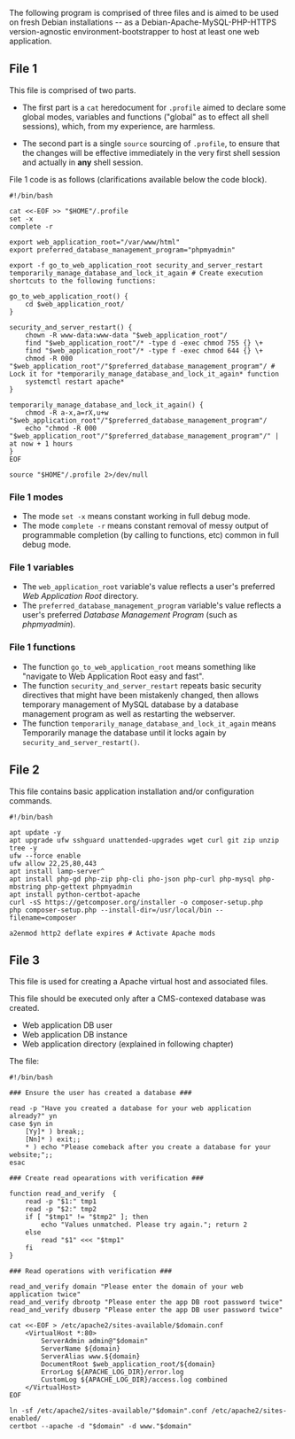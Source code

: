 The following program is comprised of three files and is aimed to be used on fresh Debian installations -- as a Debian-Apache-MySQL-PHP-HTTPS version-agnostic environment-bootstrapper to host at least one web application.

## File 1

This file is comprised of two parts.

* The first part is a `cat` heredocument for `.profile` aimed to declare some global modes, variables and functions ("global" as to effect all shell sessions), which, from my experience, are harmless.

* The second part is a single `source` sourcing of `.profile`, to ensure that the changes will be effective immediately in the very first shell session and actually in **any** shell session.

File 1 code is as follows (clarifications available below the code block).

```shell
#!/bin/bash

cat <<-EOF >> "$HOME"/.profile
set -x
complete -r

export web_application_root="/var/www/html"
export preferred_database_management_program="phpmyadmin"

export -f go_to_web_application_root security_and_server_restart temporarily_manage_database_and_lock_it_again # Create execution shortcuts to the following functions:

go_to_web_application_root() {
	cd $web_application_root/
}

security_and_server_restart() {
	chown -R www-data:www-data "$web_application_root"/
	find "$web_application_root"/* -type d -exec chmod 755 {} \+
	find "$web_application_root"/* -type f -exec chmod 644 {} \+
	chmod -R 000 "$web_application_root"/"$preferred_database_management_program"/ # Lock it for *temporarily_manage_database_and_lock_it_again* function
 	systemctl restart apache*
}

temporarily_manage_database_and_lock_it_again() {
	chmod -R a-x,a=rX,u+w "$web_application_root"/"$preferred_database_management_program"/
	echo "chmod -R 000 "$web_application_root"/"$preferred_database_management_program"/" | at now + 1 hours
}
EOF

source "$HOME"/.profile 2>/dev/null
```

### File 1 modes

* The mode `set -x` means constant working in full debug mode.
* The mode `complete -r` means constant removal of messy output of programmable completion (by calling to functions, etc) common in full debug mode.

### File 1 variables

* The `web_application_root` variable's value reflects a user's preferred *Web Application Root* directory.
* The `preferred_database_management_program` variable's value reflects a user's preferred *Database Management Program* (such as *phpmyadmin*).

### File 1 functions

* The function `go_to_web_application_root` means something like "navigate to Web Application Root easy and fast".
* The function `security_and_server_restart` repeats basic security directives that might have been mistakenly changed, then allows temporary management of MySQL database by a database management program as well as restarting the webserver.
* The function `temporarily_manage_database_and_lock_it_again` means Temporarily manage the database until it locks again by `security_and_server_restart()`.

## File 2

This file contains basic application installation and/or configuration commands.

```shell
#!/bin/bash

apt update -y
apt upgrade ufw sshguard unattended-upgrades wget curl git zip unzip tree -y
ufw --force enable
ufw allow 22,25,80,443
apt install lamp-server^
apt install php-gd php-zip php-cli pho-json php-curl php-mysql php-mbstring php-gettext phpmyadmin
apt install python-certbot-apache
curl -sS https://getcomposer.org/installer -o composer-setup.php
php composer-setup.php --install-dir=/usr/local/bin --filename=composer

a2enmod http2 deflate expires # Activate Apache mods
```

## File 3

This file is used for creating a Apache virtual host and associated files.

This file should be executed only after a CMS-contexed database was created.

* Web application DB user
* Web application DB instance
* Web application directory (explained in following chapter)

The file:

```shell
#!/bin/bash

### Ensure the user has created a database ### 

read -p "Have you created a database for your web application already?" yn
case $yn in
    [Yy]* ) break;;
    [Nn]* ) exit;;
    * ) echo "Please comeback after you create a database for your website;";;
esac

### Create read opearations with verification ###

function read_and_verify  {
    read -p "$1:" tmp1
    read -p "$2:" tmp2
    if [ "$tmp1" != "$tmp2" ]; then
        echo "Values unmatched. Please try again."; return 2
    else
        read "$1" <<< "$tmp1"
    fi
}

### Read operations with verification ###

read_and_verify domain "Please enter the domain of your web application twice" 
read_and_verify dbrootp "Please enter the app DB root password twice" 
read_and_verify dbuserp "Please enter the app DB user password twice"

cat <<-EOF > /etc/apache2/sites-available/$domain.conf
    <VirtualHost *:80>
        ServerAdmin admin@"$domain"
        ServerName ${domain}
        ServerAlias www.${domain}
        DocumentRoot $web_application_root/${domain}
        ErrorLog ${APACHE_LOG_DIR}/error.log
        CustomLog ${APACHE_LOG_DIR}/access.log combined
    </VirtualHost>
EOF

ln -sf /etc/apache2/sites-available/"$domain".conf /etc/apache2/sites-enabled/
certbot --apache -d "$domain" -d www."$domain"
```
